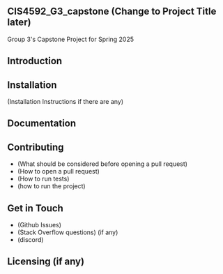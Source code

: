 ## CIS4592_G3_capstone (Change to Project Title later)
Group 3's Capstone Project for Spring 2025

## Introduction


## Installation
(Installation Instructions if there are any)

## Documentation


## Contributing
  - (What should be considered before opening a pull request)
  - (How to open a pull request)
  - (How to run tests)
  - (how to run the project)

## Get in Touch
  - (Github Issues)
  - (Stack Overflow questions) (if any)
  - (discord)

## Licensing (if any)
